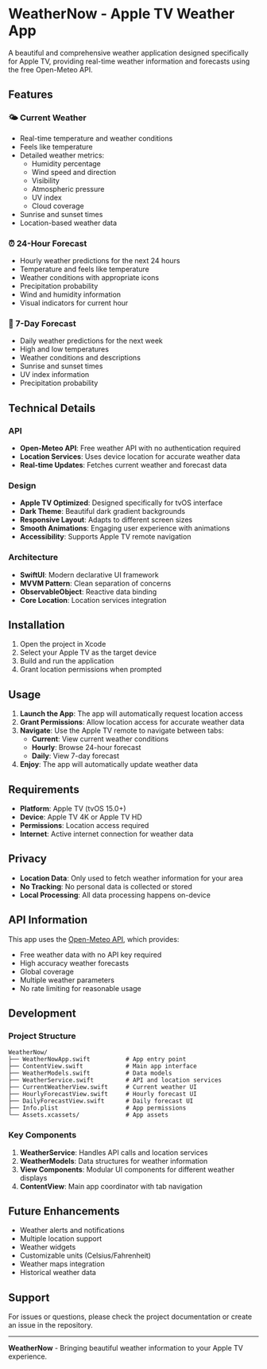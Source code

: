 # WeatherNow - Apple TV Weather App

A beautiful and comprehensive weather application designed specifically for Apple TV, providing real-time weather information and forecasts using the free Open-Meteo API.

## Features

### 🌤️ Current Weather
- Real-time temperature and weather conditions
- Feels like temperature
- Detailed weather metrics:
  - Humidity percentage
  - Wind speed and direction
  - Visibility
  - Atmospheric pressure
  - UV index
  - Cloud coverage
- Sunrise and sunset times
- Location-based weather data

### ⏰ 24-Hour Forecast
- Hourly weather predictions for the next 24 hours
- Temperature and feels like temperature
- Weather conditions with appropriate icons
- Precipitation probability
- Wind and humidity information
- Visual indicators for current hour

### 📅 7-Day Forecast
- Daily weather predictions for the next week
- High and low temperatures
- Weather conditions and descriptions
- Sunrise and sunset times
- UV index information
- Precipitation probability

## Technical Details

### API
- **Open-Meteo API**: Free weather API with no authentication required
- **Location Services**: Uses device location for accurate weather data
- **Real-time Updates**: Fetches current weather and forecast data

### Design
- **Apple TV Optimized**: Designed specifically for tvOS interface
- **Dark Theme**: Beautiful dark gradient backgrounds
- **Responsive Layout**: Adapts to different screen sizes
- **Smooth Animations**: Engaging user experience with animations
- **Accessibility**: Supports Apple TV remote navigation

### Architecture
- **SwiftUI**: Modern declarative UI framework
- **MVVM Pattern**: Clean separation of concerns
- **ObservableObject**: Reactive data binding
- **Core Location**: Location services integration

## Installation

1. Open the project in Xcode
2. Select your Apple TV as the target device
3. Build and run the application
4. Grant location permissions when prompted

## Usage

1. **Launch the App**: The app will automatically request location access
2. **Grant Permissions**: Allow location access for accurate weather data
3. **Navigate**: Use the Apple TV remote to navigate between tabs:
   - **Current**: View current weather conditions
   - **Hourly**: Browse 24-hour forecast
   - **Daily**: View 7-day forecast
4. **Enjoy**: The app will automatically update weather data

## Requirements

- **Platform**: Apple TV (tvOS 15.0+)
- **Device**: Apple TV 4K or Apple TV HD
- **Permissions**: Location access required
- **Internet**: Active internet connection for weather data

## Privacy

- **Location Data**: Only used to fetch weather information for your area
- **No Tracking**: No personal data is collected or stored
- **Local Processing**: All data processing happens on-device

## API Information

This app uses the [Open-Meteo API](https://open-meteo.com/), which provides:
- Free weather data with no API key required
- High accuracy weather forecasts
- Global coverage
- Multiple weather parameters
- No rate limiting for reasonable usage

## Development

### Project Structure
```
WeatherNow/
├── WeatherNowApp.swift          # App entry point
├── ContentView.swift            # Main app interface
├── WeatherModels.swift          # Data models
├── WeatherService.swift         # API and location services
├── CurrentWeatherView.swift     # Current weather UI
├── HourlyForecastView.swift     # Hourly forecast UI
├── DailyForecastView.swift      # Daily forecast UI
├── Info.plist                   # App permissions
└── Assets.xcassets/             # App assets
```

### Key Components

1. **WeatherService**: Handles API calls and location services
2. **WeatherModels**: Data structures for weather information
3. **View Components**: Modular UI components for different weather displays
4. **ContentView**: Main app coordinator with tab navigation

## Future Enhancements

- Weather alerts and notifications
- Multiple location support
- Weather widgets
- Customizable units (Celsius/Fahrenheit)
- Weather maps integration
- Historical weather data

## Support

For issues or questions, please check the project documentation or create an issue in the repository.

---

**WeatherNow** - Bringing beautiful weather information to your Apple TV experience.
